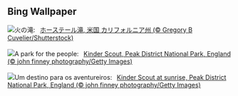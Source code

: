 ## Bing Wallpaper
![](https://www.bing.com/th?id=OHR.YosemiteFirefall_JA-JP8953953821_UHD.jpg&w=1000)火の滝:&nbsp;&ensp;[ホーステール滝, 米国 カリフォルニア州 (© Gregory B Cuvelier/Shutterstock)](https://www.bing.com/th?id=OHR.YosemiteFirefall_JA-JP8953953821_UHD.jpg)
<br><br/>
![](https://www.bing.com/th?id=OHR.PeakDistrictNP_EN-GB0353580996_UHD.jpg&w=1000)A park for the people:&nbsp;&ensp;[Kinder Scout, Peak District National Park, England (© john finney photography/Getty Images)](https://www.bing.com/th?id=OHR.PeakDistrictNP_EN-GB0353580996_UHD.jpg)
<br><br/>
![](https://www.bing.com/th?id=OHR.PeakDistrictNP_PT-BR5424756118_UHD.jpg&w=1000)Um destino para os aventureiros:&nbsp;&ensp;[Kinder Scout at sunrise, Peak District National Park, England (© john finney photography/Getty Images)](https://www.bing.com/th?id=OHR.PeakDistrictNP_PT-BR5424756118_UHD.jpg)
<br><br/>
